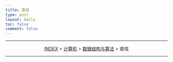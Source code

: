 ```yaml
---
title: 查找
type: post
layout: daily
toc: false
comment: false
---
```

---
<span><center>[INDEX](/gknows/wikimap) > [计算机](/gknows/计算机) > [数据结构与算法](/gknows/数据结构与算法) > 查找</center></span>

---
